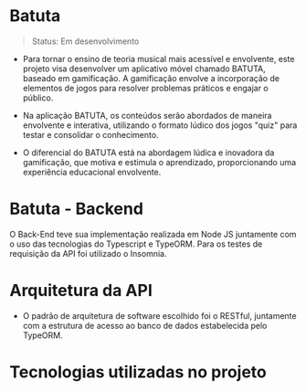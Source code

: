 # Batuta
> Status: Em desenvolvimento

* Para tornar o ensino de teoria musical mais acessível e envolvente, este projeto visa desenvolver um aplicativo móvel chamado BATUTA, baseado em gamificação. A gamificação envolve a incorporação de elementos de jogos para resolver problemas práticos e engajar o público.

* Na aplicação BATUTA, os conteúdos serão abordados de maneira envolvente e interativa, utilizando o formato lúdico dos jogos "quiz" para testar e consolidar o conhecimento. 

* O diferencial do BATUTA está na abordagem lúdica e inovadora da gamificação, que motiva e estimula o aprendizado, proporcionando uma experiência educacional envolvente.
  
# Batuta - Backend
O Back-End teve sua implementação realizada em Node JS juntamente com o uso das tecnologias do Typescript e TypeORM. Para os testes de requisição da API foi utilizado o Insomnia. 

# Arquitetura da API
* O padrão de arquitetura de software escolhido foi o RESTful, juntamente com a estrutura de acesso ao banco de dados estabelecida pelo TypeORM. 

# Tecnologias utilizadas no projeto
